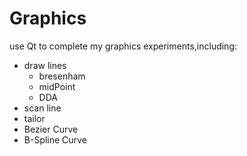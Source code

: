 # Graphics
use Qt to complete my graphics experiments,including:
- draw lines
	- bresenham
	- midPoint
	- DDA
- scan line
- tailor
- Bezier Curve
- B-Spline Curve